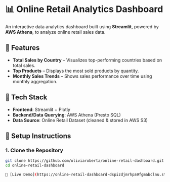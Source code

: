 # 📊 Online Retail Analytics Dashboard

An interactive data analytics dashboard built using **Streamlit**, powered by **AWS Athena**, to analyze online retail sales data.

## 🚀 Features

- **Total Sales by Country** – Visualizes top-performing countries based on total sales.
- **Top Products** – Displays the most sold products by quantity.
- **Monthly Sales Trends** – Shows sales performance over time using monthly aggregation.

## 🧰 Tech Stack

- **Frontend**: Streamlit + Plotly
- **Backend/Data Querying**: AWS Athena (Presto SQL)
- **Data Source**: Online Retail Dataset (cleaned & stored in AWS S3)

## 🔧 Setup Instructions

### 1. Clone the Repository

```bash
git clone https://github.com/oliviaroberta/online-retail-dashboard.git
cd online-retail-dashboard

🔗 [Live Demo](https://online-retail-dashboard-dspizdjmrhpa9fgmabclnu.streamlit.app/)


